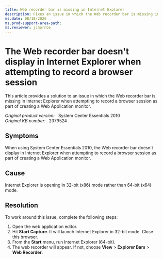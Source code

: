 ```yaml
---
title: Web recorder bar is missing in Internet Explorer
description: Fixes an issue in which the Web recorder bar is missing in Internet Explorer when attempting to record a browser session as part of creating a Web Application monitor.
ms.date: 08/18/2020
ms.prod-support-area-path: 
ms.reviewer: jchornbe
---
```

# The Web recorder bar doesn't display in Internet Explorer when attempting to record a browser session

This article provides a solution to an issue in which the Web recorder bar is missing in Internet Explorer when attempting to record a browser session as part of creating a Web Application monitor.

_Original product version:_ &nbsp; System Center Essentials 2010  
_Original KB number:_ &nbsp; 2379524

## Symptoms

When using System Center Essentials 2010, the Web recorder bar doesn't display in Internet Explorer when attempting to record a browser session as part of creating a Web Application monitor.

## Cause

Internet Explorer is opening in 32-bit (x86) mode rather than 64-bit (x64) mode.

## Resolution

To work around this issue, complete the following steps:

1. Open the web application editor.
2. Hit **Start Capture**. It will launch Internet Explorer in 32-bit mode. Close this browser.
3. From the **Start** menu, run Internet Explorer (64-bit).
4. The web recorder will appear. If not, choose **View** > **Explorer Bars** > **Web Recorder**.
